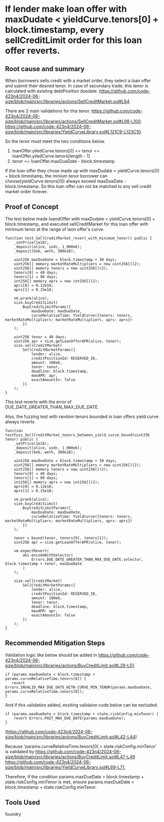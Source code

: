 # If lender make loan offer with maxDudate < yieldCurve.tenors[0] + block.timestamp, every sellCreditLimit order for this loan offer reverts.

## Root cause and summary

When borrowers sells credit with a market order, they select a loan offer and submit their desired tenor.
In case of secondary trade, this tenor is calculated with existing debtPosition duedate.
https://github.com/code-423n4/2024-06-size/blob/main/src/libraries/actions/SellCreditMarket.sol#L84

There are 2 main validations for this tenor.
https://github.com/code-423n4/2024-06-size/blob/main/src/libraries/actions/SellCreditMarket.sol#L98-L100.
https://github.com/code-423n4/2024-06-size/blob/main/src/libraries/YieldCurveLibrary.sol#L121C9-L123C10.

So the tenor must meet the two conditions below.

1. loanOffer.yiledCurve.tenors[0] <= tenor <= loanOffer.yiledCurve.tenors[length - 1]
2. tenor <= loanOffer.maxDueDate - block.timestamp

If the loan offer they chose made up with maxDudate < yieldCurve.tenors[0] + block.timestamp,
the minium tenor borrower can choose(yieldCurve.tenors[0]) always exceed maxDueDate - block.timestamp.
So this loan offer can not be matched to any sell credit market order forever.

## Proof of Concept

The test below made loandOffer with maxDudate < yieldCurve.tenors[0] + block.timestamp,
and executed sellCreditMarket for this loan offer with minimum tenor at the range of laon offer's curve.

```
function test_SellCreditMarket_revert_with_minimum_tenor() public {
    _setPrice(1e18);
    _deposit(alice, usdc, 1_000e6);
    _deposit(bob, weth, 300e18);

    uint256 maxDueDate = block.timestamp + 30 days;
    uint256[] memory marketRateMultipliers = new uint256[](2);
    uint256[] memory tenors = new uint256[](2);
    tenors[0] = 40 days;
    tenors[1] = 90 days;
    int256[] memory aprs = new int256[](2);
    aprs[0] = 0.12e18;
    aprs[1] = 0.15e18;

    vm.prank(alice);
    size.buyCreditLimit(
        BuyCreditLimitParams({
            maxDueDate: maxDueDate,
            curveRelativeTime: YieldCurve({tenors: tenors, marketRateMultipliers: marketRateMultipliers, aprs: aprs})
        })
    );

    uint256 tenor = 40 days;
    uint256 apr = size.getLoanOfferAPR(alice, tenor);
    size.sellCreditMarket(
        SellCreditMarketParams({
            lender: alice,
            creditPositionId: RESERVED_ID,
            amount: 100e6,
            tenor: tenor,
            deadline: block.timestamp,
            maxAPR: apr,
            exactAmountIn: false
        })
    );
}
```

This test reverts with the error of DUE_DATE_GREATER_THAN_MAX_DUE_DATE.

Also, the fuzzing test with random tenors bounded in loan offers yield curve always reverts.

```
function testFuzz_SellCreditMarket_tenors_between_yield_curve_bound(uint256 tenor) public {
    _setPrice(1e18);
    _deposit(alice, usdc, 1_000e6);
    _deposit(bob, weth, 300e18);

    uint256 maxDueDate = block.timestamp + 30 days;
    uint256[] memory marketRateMultipliers = new uint256[](2);
    uint256[] memory tenors = new uint256[](2);
    tenors[0] = 40 days;
    tenors[1] = 90 days;
    int256[] memory aprs = new int256[](2);
    aprs[0] = 0.12e18;
    aprs[1] = 0.15e18;

    vm.prank(alice);
    size.buyCreditLimit(
        BuyCreditLimitParams({
            maxDueDate: maxDueDate,
            curveRelativeTime: YieldCurve({tenors: tenors, marketRateMultipliers: marketRateMultipliers, aprs: aprs})
        })
    );

    tenor = bound(tenor, tenors[0], tenors[1]);
    uint256 apr = size.getLoanOfferAPR(alice, tenor);

    vm.expectRevert(
        abi.encodeWithSelector(
            Errors.DUE_DATE_GREATER_THAN_MAX_DUE_DATE.selector, block.timestamp + tenor, maxDueDate
        )
    );

    size.sellCreditMarket(
        SellCreditMarketParams({
            lender: alice,
            creditPositionId: RESERVED_ID,
            amount: 100e6,
            tenor: tenor,
            deadline: block.timestamp,
            maxAPR: apr,
            exactAmountIn: false
        })
    );
}
```

## Recommended Mitigation Steps

Validation logic like below should be added in https://github.com/code-423n4/2024-06-size/blob/main/src/libraries/actions/BuyCreditLimit.sol#L29-L51.

```
if (params.maxDueDate < block.timestamp + params.curveRelativeTime.tenors[0]) {
   revert Errors.INVALID_MAX_DUE_DATE_WITH_CURVE_MIN_TENOR(params.maxDueDate, params.curveRelativeTime.tenors[0]);
}
```

And if this validation added, exsiting validaion code below can be excluded.

```
if (params.maxDueDate < block.timestamp + state.riskConfig.minTenor) {
    revert Errors.PAST_MAX_DUE_DATE(params.maxDueDate);
}
```

(https://github.com/code-423n4/2024-06-size/blob/main/src/libraries/actions/BuyCreditLimit.sol#L42-L44)

Because 'params.curveRelativeTime.tenors[0] > state.riskConfig.minTenor' is validated by
https://github.com/code-423n4/2024-06-size/blob/main/src/libraries/actions/BuyCreditLimit.sol#L47-L49
https://github.com/code-423n4/2024-06-size/blob/main/src/libraries/YieldCurveLibrary.sol#L69-L71,

Therefore, if the condition params.maxDueDate > block.timestamp + state.riskConfig.minTenor is met,
ensure params.maxDueDate < block.timestamp + state.riskConfig.minTenor.

## Tools Used

foundry
